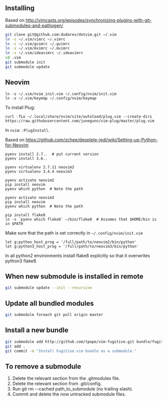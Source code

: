 ## Installing

Based on
http://vimcasts.org/episodes/synchronizing-plugins-with-git-submodules-and-pathogen/

```bash
git clone git@github.com:dudarev/dotvim.git ~/.vim
ln -s ~/.vim/vimrc ~/.vimrc
ln -s ~/.vim/gvimrc ~/.gvimrc
ln -s ~/.vim/mvimrc ~/.mvimrc
ln -s ~/.vim/ideavimrc ~/.ideavimrc
cd .vim
git submodule init
git submodule update
```


## Neovim

```
ln -s ~/.vim/nvim_init.vim ~/.config/nvim/init.vim
ln -s ~/.vim/keymap ~/.config/nvim/keymap
```

To install Plug:

```
curl -fLo ~/.local/share/nvim/site/autoload/plug.vim --create-dirs https://raw.githubusercontent.com/junegunn/vim-plug/master/plug.vim
```

In `nvim`: `:PlugInstall`.

Based on https://github.com/zchee/deoplete-jedi/wiki/Setting-up-Python-for-Neovim

```
pyenv install 2.7..  # put current version
pyenv install 3.6..

pyenv virtualenv 2.7.11 neovim2
pyenv virtualenv 3.4.4 neovim3

pyenv activate neovim2
pip install neovim
pyenv which python  # Note the path

pyenv activate neovim3
pip install neovim
pyenv which python  # Note the path

pip install flake8
ln -s `pyenv which flake8` ~/bin/flake8  # Assumes that $HOME/bin is in $PATH
```

Make sure that the path is set correctly in `~/.config/nvim/init.vim`

```
let g:python_host_prog = '/full/path/to/neovim2/bin/python'
let g:python3_host_prog = '/full/path/to/neovim3/bin/python'
```

In all python2 environments install flake8 explicitly so that it overwrites python3 flake8.


## When new submodule is installed in remote

```bash
git submodule update --init --recursive
```


## Update all bundled modules

```bash
git submodule foreach git pull origin master
```


## Install a new bundle

```bash
git submodule add http://github.com/tpope/vim-fugitive.git bundle/fugitive
git add .
git commit -m "Install Fugitive.vim bundle as a submodule."
```


## To remove a submodule

1. Delete the relevant section from the .gitmodules file.
2. Delete the relevant section from .git/config.
3. Run git rm --cached path_to_submodule (no trailing slash).
4. Commit and delete the now untracked submodule files.
